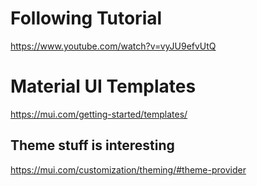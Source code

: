 # Following Tutorial

https://www.youtube.com/watch?v=vyJU9efvUtQ

# Material UI Templates

https://mui.com/getting-started/templates/


## Theme stuff is interesting 

https://mui.com/customization/theming/#theme-provider
